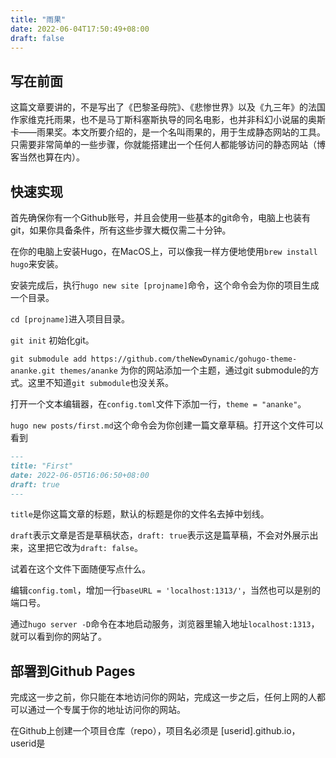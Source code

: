 ```yaml
---
title: "雨果"
date: 2022-06-04T17:50:49+08:00
draft: false
---
```


## 写在前面

这篇文章要讲的，不是写出了《巴黎圣母院》、《悲惨世界》以及《九三年》的法国作家维克托雨果，也不是马丁斯科塞斯执导的同名电影，也并非科幻小说届的奥斯卡——雨果奖。本文所要介绍的，是一个名叫雨果的，用于生成静态网站的工具。只需要非常简单的一些步骤，你就能搭建出一个任何人都能够访问的静态网站（博客当然也算在内）。

## 快速实现

首先确保你有一个Github账号，并且会使用一些基本的git命令，电脑上也装有git，如果你具备条件，所有这些步骤大概仅需二十分钟。

在你的电脑上安装Hugo，在MacOS上，可以像我一样方便地使用`brew install hugo`来安装。

安装完成后，执行`hugo new site [projname]`命令，这个命令会为你的项目生成一个目录。

`cd [projname]`进入项目目录。

`git init` 初始化git。

`git submodule add https://github.com/theNewDynamic/gohugo-theme-ananke.git themes/ananke` 为你的网站添加一个主题，通过git submodule的方式。这里不知道`git submodule`也没关系。

打开一个文本编辑器，在`config.toml`文件下添加一行，`theme = "ananke"`。

`hugo new posts/first.md`这个命令会为你创建一篇文章草稿。打开这个文件可以看到

```md
---
title: "First"
date: 2022-06-05T16:06:50+08:00
draft: true
---
```

`title`是你这篇文章的标题，默认的标题是你的文件名去掉中划线。

`draft`表示文章是否是草稿状态，`draft: true`表示这是篇草稿，不会对外展示出来，这里把它改为`draft: false`。

试着在这个文件下面随便写点什么。

编辑`config.toml`，增加一行`baseURL = 'localhost:1313/'`，当然也可以是别的端口号。

通过`hugo server -D`命令在本地启动服务，浏览器里输入地址`localhost:1313`，就可以看到你的网站了。

## 部署到Github Pages

完成这一步之前，你只能在本地访问你的网站，完成这一步之后，任何上网的人都可以通过一个专属于你的地址访问你的网站。

在Github上创建一个项目仓库（repo），项目名必须是 [userid].github.io，userid是
